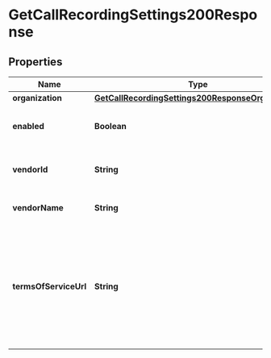 

# GetCallRecordingSettings200Response


## Properties

| Name | Type | Description | Notes |
|------------ | ------------- | ------------- | -------------|
|**organization** | [**GetCallRecordingSettings200ResponseOrganization**](GetCallRecordingSettings200ResponseOrganization.md) |  |  |
|**enabled** | **Boolean** | Whether or not the call recording is enabled. |  |
|**vendorId** | **String** | A unique identifier for the vendor. |  |
|**vendorName** | **String** | A unique name for the vendor. |  |
|**termsOfServiceUrl** | **String** | Url where can be found terms of service for the vendor.  **NOTE**: This is expected to be empty for Webex Recording Platform. |  |



